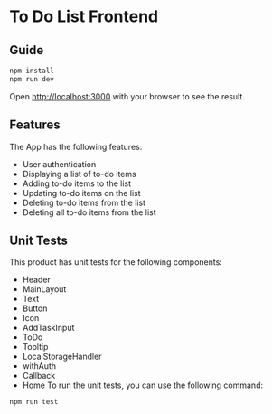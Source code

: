 # To Do List Frontend

## Guide

```bash
npm install
npm run dev
```

Open [http://localhost:3000](http://localhost:3000) with your browser to see the result.

## Features

The App has the following features:

- User authentication
- Displaying a list of to-do items
- Adding to-do items to the list
- Updating to-do items on the list
- Deleting to-do items from the list
- Deleting all to-do items from the list

## Unit Tests

This product has unit tests for the following components:

- Header
- MainLayout
- Text
- Button
- Icon
- AddTaskInput
- ToDo
- Tooltip
- LocalStorageHandler
- withAuth
- Callback
- Home
  To run the unit tests, you can use the following command:

```bash
npm run test
```
